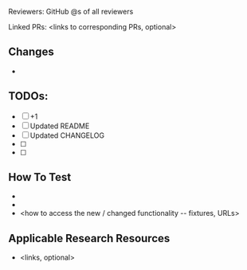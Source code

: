 Reviewers: GitHub @<name>s of all reviewers

Linked PRs: <links to corresponding PRs, optional>

## Changes
- <changes here>

## TODOs:
- [ ] +1
- [ ] Updated README
- [ ] Updated CHANGELOG
- [ ] <Other applicable TODOs>
- [ ] <Feedback from reviewers>

## How To Test
- <necessary config changes>
- <necessary corresponding PRs>
- <how to access the new / changed functionality -- fixtures, URLs>

## Applicable Research Resources
- <links, optional>
